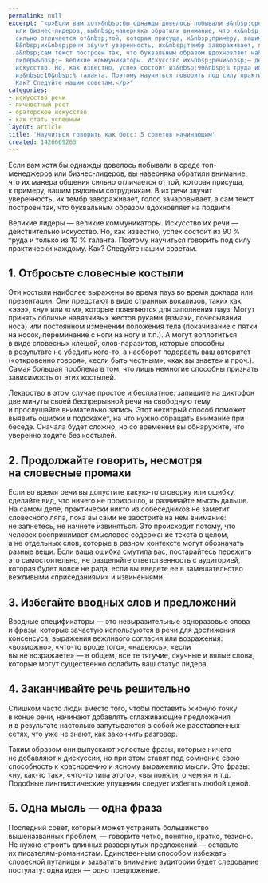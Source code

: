 ```yaml
---
permalink: null
excerpt: "<p>Если вам хотя&nbsp;бы однажды довелось побывали в&nbsp;среде топ-менеджеров
  или бизнес-лидеров, вы&nbsp;наверняка обратили внимание, что их&nbsp;манера общения
  сильно отличается от&nbsp;той, которая присуща, к&nbsp;примеру, вашим рядовым сотрудникам.
  В&nbsp;их&nbsp;речи звучит уверенность, их&nbsp;тембр завораживает, голос зачаровывает,
  а&nbsp;сам текст построен так, что буквальным образом вдохновляет на&nbsp;подвиги.</p>\r\n<p>Великие
  лидеры&nbsp;— великие коммуникаторы. Искусство их&nbsp;речи&nbsp;— действительно
  искусство. Но, как известно, успех состоит из&nbsp;90&nbsp;% труда и&nbsp;только
  из&nbsp;10&nbsp;% таланта. Поэтому научиться говорить под силу практически каждому.
  Как? Следуйте нашим советам.</p>"
categories:
- искусство речи
- личностный рост
- ораторское искусство
- как стать успешным
layout: article
title: 'Научиться говорить как босс: 5 советов начинающим'
created: 1426669263
---
```

<p>Если вам хотя&nbsp;бы однажды довелось побывали в&nbsp;среде топ-менеджеров или бизнес-лидеров, вы&nbsp;наверняка обратили внимание, что их&nbsp;манера общения сильно отличается от&nbsp;той, которая присуща, к&nbsp;примеру, вашим рядовым сотрудникам. В&nbsp;их&nbsp;речи звучит уверенность, их&nbsp;тембр завораживает, голос зачаровывает, а&nbsp;сам текст построен так, что буквальным образом вдохновляет на&nbsp;подвиги.</p>
<p>Великие лидеры&nbsp;— великие коммуникаторы. Искусство их&nbsp;речи&nbsp;— действительно искусство. Но, как известно, успех состоит из&nbsp;90&nbsp;% труда и&nbsp;только из&nbsp;10&nbsp;% таланта. Поэтому научиться говорить под силу практически каждому. Как? Следуйте нашим советам.</p>
<h2>1. Отбросьте словесные костыли</h2>
<p>Эти костыли наиболее выражены во&nbsp;время пауз во&nbsp;время доклада или презентации. Они предстают в&nbsp;виде странных вокализов, таких как «эээ», «ну» или «гм», которые появляются для заполнения пауз. Могут принять обличье навязчивых жестов руками (взмахи, почесывания носа) или постоянном изменении положения тела (покачивание с&nbsp;пятки на&nbsp;носок, переминание с&nbsp;ноги на&nbsp;ногу и&nbsp;т.п.). А&nbsp;могут воплотиться в&nbsp;виде словесных клещей, слов-паразитов, которые способны в&nbsp;результате не&nbsp;убедить кого-то, а&nbsp;наоборот подорвать ваш авторитет («откровенно говоря», «если быть честным», «как вы&nbsp;знаете» и&nbsp;проч.). Самая большая проблема в&nbsp;том, что лишь немногие способны признать зависимость от&nbsp;этих костылей.</p>
<p>Лекарство в&nbsp;этом случае простое и&nbsp;бесплатное: запишите на&nbsp;диктофон две минуты своей беспрерывной речи на&nbsp;свободную тему и&nbsp;прослушайте внимательно запись. Этот нехитрый способ поможет выявить ошибки и&nbsp;подскажет, на&nbsp;что нужно обращать внимание при беседе. Сначала будет сложно, но&nbsp;со&nbsp;временем вы&nbsp;обнаружите, что уверенно ходите без костылей.</p>
<h2>2. Продолжайте говорить, несмотря на&nbsp;словесные промахи</h2>
<p>Если во&nbsp;время речи вы&nbsp;допустите какую-то оговорку или ошибку, сделайте вид, что ничего не&nbsp;произошло, и&nbsp;развивайте мысль дальше. На&nbsp;самом деле, практически никто из&nbsp;собеседников не&nbsp;заметит словесного ляпа, пока вы&nbsp;сами не&nbsp;заострите на&nbsp;нем внимание: не&nbsp;запнетесь, не&nbsp;начнете извиняться. Это происходит потому, что человек воспринимает смысловое содержание текста в&nbsp;целом, а&nbsp;не&nbsp;отдельных слов, которые в&nbsp;разном контексте могут обозначать разные вещи. Если ваша ошибка смутила вас, постарайтесь пережить это самостоятельно, не&nbsp;разделяйте ответственность с&nbsp;аудиторией, которая будет вовсе не&nbsp;рада, если вы&nbsp;введете ее&nbsp;в&nbsp;замешательство вежливыми «приседаниями» и&nbsp;извинениями.</p>
<h2>3. Избегайте вводных слов и&nbsp;предложений</h2>
<p>Вводные спецификаторы&nbsp;— это невыразительные одноразовые слова и&nbsp;фразы, которые зачастую используются в&nbsp;речи для достижения консенсуса, выражения вежливого согласия или возражения: «возможно», «что-то вроде того», «надеюсь», «если вы&nbsp;не&nbsp;возражаете»&nbsp;— в&nbsp;общем, все те&nbsp;тягучие, скучные и&nbsp;вялые слова, которые могут существенно ослабить ваш статус лидера.</p>
<h2>4. Заканчивайте речь решительно</h2>
<p>Слишком часто люди вместо того, чтобы поставить жирную точку в&nbsp;конце речи, начинают добавлять сглаживающие предложения и&nbsp;в&nbsp;результате настолько запутываются в&nbsp;собой&nbsp;же расставленных сетях, что уже не&nbsp;знают, как закончить разговор.</p>
<p>Таким образом они выпускают холостые фразы, которые ничего не&nbsp;добавляют к&nbsp;дискуссии, но&nbsp;при этом ставят под сомнение свою способность к&nbsp;красноречию и&nbsp;ясному выражению мысли. Это фразы: «ну, как-то так», «что-то типа этого», «вы&nbsp;поняли, о&nbsp;чем&nbsp;я» и&nbsp;т.д. Подобные лингвистические упущения следует избегать любой ценой.</p>
<h2>5. Одна мысль&nbsp;— одна фраза</h2>
<p>Последний совет, который может устранить большинство вышеназванных проблем,&nbsp;— говорите четко, понятно, кратко, тезисно. Не&nbsp;нужно строить длинных развернутых предложений&nbsp;— оставьте их&nbsp;писателям-романистам. Единственным способом избежать словесной путаницы и&nbsp;захватить внимание аудитории будет следование постулату: одна идея&nbsp;— одно предложение. </p>
